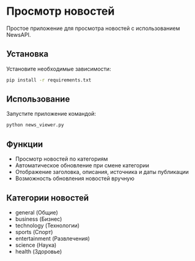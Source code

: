 # Просмотр новостей

Простое приложение для просмотра новостей с использованием NewsAPI.

## Установка
Установите необходимые зависимости:
```bash
pip install -r requirements.txt
```

## Использование

Запустите приложение командой:
```bash
python news_viewer.py
```

## Функции

- Просмотр новостей по категориям
- Автоматическое обновление при смене категории
- Отображение заголовка, описания, источника и даты публикации
- Возможность обновления новостей вручную

## Категории новостей

- general (Общие)
- business (Бизнес)
- technology (Технологии)
- sports (Спорт)
- entertainment (Развлечения)
- science (Наука)
- health (Здоровье) 